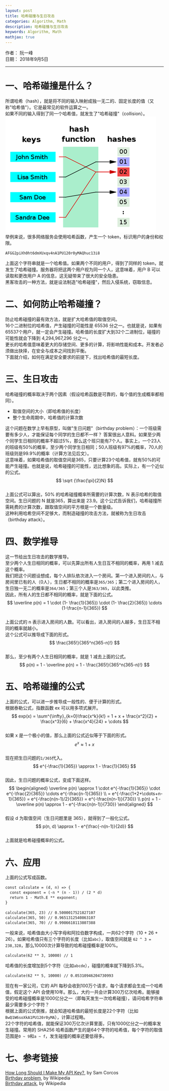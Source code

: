 ```yaml
---
layout: post
title: 哈希碰撞与生日攻击
categories: Algorithm, Math
description: 哈希碰撞与生日攻击
keywords: Algorithm, Math
mathjax: true
---
```


作者： 阮一峰  
日期： 2018年9月5日  

***  

# 一、哈希碰撞是什么？
所谓哈希（hash），就是将不同的输入映射成独一无二的、固定长度的值（又称"哈希值"）。它是最常见的软件运算之一。  
如果不同的输入得到了同一个哈希值，就发生了"哈希碰撞"（collision）。  
![](/images/posts/2021/hash/collision.png)  
举例来说，很多网络服务会使用哈希函数，产生一个 token，标识用户的身份和权限。  
```
AFGG2piXh0ht6dmXUxqv4nA1PU120r0yMAQhuc13i8
```
上面这个字符串就是一个哈希值。如果两个不同的用户，得到了同样的 token，就发生了哈希碰撞。服务器将把这两个用户视为同一个人，这意味着，用户 B 可以读取和更改用户 A 的信息，这无疑带来了很大的安全隐患。  
黑客攻击的一种方法，就是设法制造"哈希碰撞"，然后入侵系统，窃取信息。  
# 二、如何防止哈希碰撞？
防止哈希碰撞的最有效方法，就是扩大哈希值的取值空间。  
16个二进制位的哈希值，产生碰撞的可能性是 65536 分之一。也就是说，如果有65537个用户，就一定会产生碰撞。哈希值的长度扩大到32个二进制位，碰撞的可能性就会下降到 4,294,967,296 分之一。  
更长的哈希值意味着更大的存储空间、更多的计算，将影响性能和成本。开发者必须做出抉择，在安全与成本之间找到平衡。  
下面就介绍，如何在满足安全要求的前提下，找出哈希值的最短长度。  
# 三、生日攻击
哈希碰撞的概率取决于两个因素（假设哈希函数是可靠的，每个值的生成概率都相同）。  

- 取值空间的大小（即哈希值的长度）  
- 整个生命周期中，哈希值的计算次数  

这个问题在数学上早有原型，叫做"生日问题"（birthday problem）：一个班级需要有多少人，才能保证每个同学的生日都不一样？
答案很出人意料。如果至少两个同学生日相同的概率不超过5%，那么这个班只能有7个人。事实上，一个23人的班级有50%的概率，至少两个同学生日相同；50人班级有97%的概率，70人的班级则是99.9%的概率（计算方法见后文）。  
这意味着，如果哈希值的取值空间是365，只要计算23个哈希值，就有50%的可能产生碰撞。也就是说，哈希碰撞的可能性，远比想象的高。实际上，有一个近似的公式。  
$$ \sqrt {\frac{\pi}{2}N} $$  
上面公式可以算出，50% 的哈希碰撞概率所需要的计算次数，N 表示哈希的取值空间。生日问题的 N 就是365，算出来是 23.9。这个公式告诉我们，哈希碰撞所需耗费的计算次数，跟取值空间的平方根是一个数量级。  
这种利用哈希空间不足够大，而制造碰撞的攻击方法，就被称为生日攻击（birthday attack）。  
# 四、数学推导
这一节给出生日攻击的数学推导。  
至少两个人生日相同的概率，可以先算出所有人生日互不相同的概率，再用 1 减去这个概率。  
我们把这个问题设想成，每个人排队依次进入一个房间。第一个进入房间的人，与房间里已有的人（0人），生日都不相同的概率是`365/365`；第二个进入房间的人，生日独一无二的概率是`364/365`；第三个人是`363/365`，以此类推。  
因此，所有人的生日都不相同的概率，就是下面的公式。  
$$ \overline p(n) = 1 \cdot (1- \frac{1}{365}) \cdot (1- \frac{2}{365}) \cdots (1-\frac{n-1}{365}) $$  
上面公式的 n 表示进入房间的人数。可以看出，进入房间的人越多，生日互不相同的概率就越小。  
这个公式可以推导成下面的形式。  
$$ \frac{365!}{365^n(365-n)!} $$  
那么，至少有两个人生日相同的概率，就是 1 减去上面的公式。  
$$ p(n) = 1 - \overline p(n) = 1 - \frac{365!}{365^n(365-n)!} $$  
# 五、哈希碰撞的公式
上面的公式，可以进一步推导成一般性的、便于计算的形式。  
根据泰勒公式，指数函数 ex 可以用多项式展开。  
$$ exp(x) = \sum^{\infty}_{k=0}\frac{x^k}{k!} = 1 + x + \frac{x^2}{2} + \frac{x^3}{6} + \frac{x^4}{24} + \cdots $$  
如果 x 是一个极小的值，那么上面的公式近似等于下面的形式。  
$$ e^x \approx 1+x $$  
现在把生日问题的`1/365`代入。  
$$ e^{-\frac{1}{365}} \approx 1 - \frac{1}{365} $$  
因此，生日问题的概率公式，变成下面这样。  
$$
\begin{aligned}
\overline p(n) \approx 1 \cdot e^{-\frac{1}{365}} \cdot e^{-\frac{2}{365}} \cdots e^{-\frac{n-1}{365}} \\
= e^{-\frac{1+2+\cdots+n-1}{365}} = e^{-\frac{n(n-1)/2}{365}} = e^{-\frac{n(n-1)}{730}} \\
p(n) = 1 - \overline p(n) \approx 1 - e^{-\frac{n(n-1)}{730}}
\end{aligned}
$$  
假设 d 为取值空间（生日问题里是 365），就得到了一般化公式。  
$$ p(n, d) \approx 1 - e^{\frac{-n(n-1)}{2d}} $$  
上面就是哈希碰撞概率的公式。  
# 六、应用
上面的公式写成函数。  
```
const calculate = (d, n) => {
  const exponent = (-n * (n - 1)) / (2 * d)
  return 1 - Math.E ** exponent;
}

calculate(365, 23) // 0.5000017521827107
calculate(365, 50) // 0.9651312540863107
calculate(365, 70) // 0.9986618113807388
```
一般来说，哈希值由大小写字母和阿拉伯数字构成，一共62个字符（10 + 26 + 26）。如果哈希值只有三个字符的长度（比如`abc`），取值空间就是 `62 ^ 3 = 238,328`，那么10000次计算导致的哈希碰撞概率是100%。  
```
calculate(62 ** 3, 10000) // 1
```
哈希值的长度增加到5个字符（比如`abcde`），碰撞的概率就下降到5.3%。  
```
calculate(62 ** 5, 10000) // 0.05310946204730993
```
现在有一家公司，它的 API 每秒会收到100万个请求，每个请求都会生成一个哈希值，假定这个 API 会使用10年。那么，大约一共会计算300万亿次哈希。能够接受的哈希碰撞概率是1000亿分之一（即每天发生一次哈希碰撞），请问哈希字符串最少需要多少个字符？  
根据上面的公式倒推，就会知道哈希值的最短长度是22个字符（比如`BwQ1W6soXkA1PU120r0yMA`），计算过程略。  
22个字符的哈希值，就能保证300万亿次计算里面，只有1000亿分之一的概率发生碰撞。常用的 SHA256 哈希函数产生的是64个字符的哈希值，每个字符的取值范围是`0 ~ 9`和`a ~ f`，发生碰撞的概率还要低得多。  
# 七、参考链接
[How Long Should I Make My API Key?](https://medium.freecodecamp.org/how-long-should-i-make-my-api-key-833ebf2dc26f), by Sam Corcos  
[Birthday problem](https://en.wikipedia.org/wiki/Birthday_problem), by Wikipedia  
[Birthday attack](https://en.wikipedia.org/wiki/Birthday_attack), by Wikipedia  
